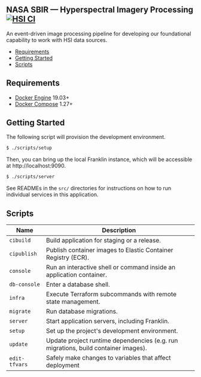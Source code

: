 ## NASA SBIR — Hyperspectral Imagery Processing [![HSI CI](https://github.com/azavea/nasa-hyperspectral/workflows/CI/badge.svg)](https://github.com/azavea/nasa-hyperspectral/actions)

An event-driven image processing pipeline for developing our foundational
capability to work with HSI data sources.

- [Requirements](#requirements)
- [Getting Started](#getting-started)
- [Scripts](#scripts)

## Requirements

- [Docker Engine](https://docs.docker.com/install/) 19.03+
- [Docker Compose](https://docs.docker.com/compose/install/) 1.27+

## Getting Started

The following script will provision the development environment.

```bash
$ ./scripts/setup
```

Then, you can bring up the local Franklin instance, which will be accessible at
http://localhost:9090.


```bash
$ ./scripts/server
```

See READMEs in the `src/` directories for instructions on how to run individual
services in this application.

## Scripts

| Name         | Description                                                                        |
|--------------|------------------------------------------------------------------------------------|
| `cibuild`    | Build application for staging or a release.                                        |
| `cipublish`  | Publish container images to Elastic Container Registry (ECR).                      |
| `console`    | Run an interactive shell or command inside an application container.               |
| `db-console` | Enter a database shell.                                                            |
| `infra`      | Execute Terraform subcommands with remote state management.                        |
| `migrate`    | Run database migrations.                                                           |
| `server`     | Start application servers, including Franklin.                                     |
| `setup`      | Set up the project's development environment.                                      |
| `update`     | Update project runtime dependencies (e.g. run migrations, build container images). |
| `edit-tfvars`| Safely make changes to variables that affect deployment                            |
